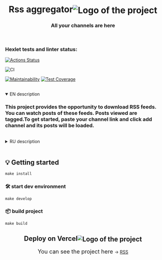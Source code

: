 <div align="center">
  <br>
  <h1>Rss aggregator<img align="center" src="https://img.icons8.com/color/60/000000/rss.png" alt='Logo of the project'></h1>
  <h3>All your channels are here</h3>
</div>
<br>

### Hexlet tests and linter status:
[![Actions Status](https://github.com/Yar56/frontend-project-lvl3/workflows/hexlet-check/badge.svg)](https://github.com/Yar56/frontend-project-lvl3/actions)

![CI](https://github.com/Yar56/frontend-project-lvl3/actions/workflows/package-ci.yml/badge.svg)

[![Maintainability](https://api.codeclimate.com/v1/badges/fb231ef1843818d83700/maintainability)](https://codeclimate.com/github/Yar56/frontend-project-lvl3/maintainability)
[![Test Coverage](https://api.codeclimate.com/v1/badges/fb231ef1843818d83700/test_coverage)](https://codeclimate.com/github/Yar56/frontend-project-lvl3/test_coverage)

<br>

<details open>
<summary>EN description</summary>
    <h3>This project provides the opportunity to download RSS feeds. You can watch posts of these feeds. Posts viewed are tagged.To get started, paste your channel link and click add channel and its posts will be loaded.</h3>
</details>
<br>
<details>
<summary>RU description</summary>
    <h3>Этот проект предоставляет возможность загружать RSS-каналы. Вы можете просматривать их посты. Просмотренные посты помечаются тонким шрифтом. Чтобы начать, вставьте ссылку своего канала и нажмите «Добавить канал», и его посты будут загружены.</h3>
</details>
<br>

## 💡 Getting started
```shell
make install
```
### 🛠️ start dev environment
```shell
make develop
```
### 📦 build project
```shell
make build
```
### 
<div align="center">
    <h2>Deploy on Vercel<img align="center" src="https://img.icons8.com/dusk/48/000000/server.png" alt='Logo of the project'></h2>
    <span style="font-size: 18px;"> You can see the project here </span> -> <a href="https://frontend-project-lvl3-one-coral.vercel.app" target="_blank">RSS</a>
</div>
